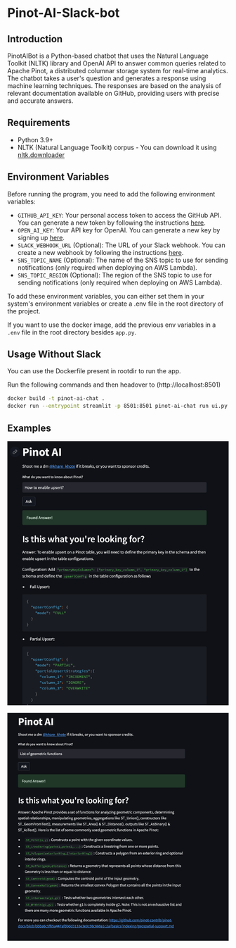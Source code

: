 # Pinot-AI-Slack-bot

## Introduction

PinotAIBot is a Python-based chatbot that uses the Natural Language Toolkit (NLTK) library and OpenAI API to answer common queries related to Apache Pinot, a distributed columnar storage system for real-time analytics. The chatbot takes a user's question and generates a response using machine learning techniques. The responses are based on the analysis of relevant documentation available on GitHub, providing users with precise and accurate answers.

## Requirements

* Python 3.9+
* NLTK (Natural Language Toolkit) corpus - You can download it using [nltk.downloader](https://www.nltk.org/data.html)


## Environment Variables

Before running the program, you need to add the following environment variables:

* `GITHUB_API_KEY`: Your personal access token to access the GitHub API. You can generate a new token by following the instructions [here](https://docs.github.com/en/authentication/keeping-your-account-and-data-secure/creating-a-personal-access-token).
* `OPEN_AI_KEY`: Your API key for OpenAI. You can generate a new key by signing up [here](https://beta.openai.com/signup/).
* `SLACK_WEBHOOK_URL` (Optional): The URL of your Slack webhook. You can create a new webhook by following the instructions [here](https://api.slack.com/messaging/webhooks).
* `SNS_TOPIC_NAME` (Optional): The name of the SNS topic to use for sending notifications (only required when deploying on AWS Lambda).
* `SNS_TOPIC_REGION` (Optional): The region of the SNS topic to use for sending notifications (only required when deploying on AWS Lambda).

To add these environment variables, you can either set them in your system's environment variables or create a .env file in the root directory of the project.

If you want to use the docker image, add the previous env variables in a `.env` file in the root directory besides `app.py`.

## Usage Without Slack

You can use the Dockerfile present in rootdir to run the app.

Run the following commands and then headover to (http://localhost:8501)
```bash
docker build -t pinot-ai-chat .
docker run --entrypoint streamlit -p 8501:8501 pinot-ai-chat run ui.py 
```

## Examples

![Upsert Image](./img/upsert.png)

![Geospatial Image](./img/geospatial.png)